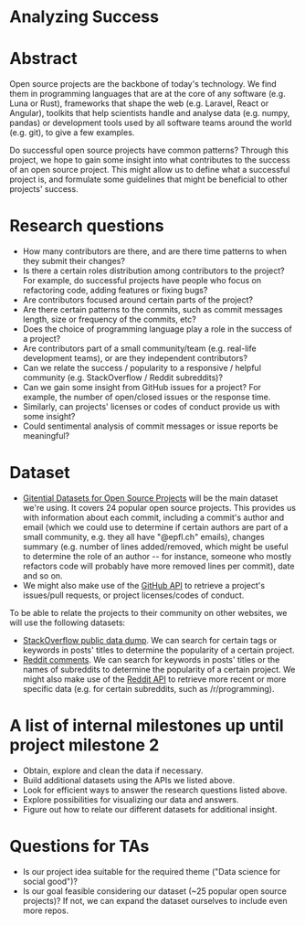 # Analyzing Success

# Abstract
Open source projects are the backbone of today's technology. We find them in
programming languages that are at the core of any software (e.g. Luna or Rust),
frameworks that shape the web (e.g. Laravel, React or Angular), toolkits that
help scientists handle and analyse data (e.g. numpy, pandas) or development
tools used by all software teams around the world (e.g. git), to give a few
examples.

Do successful open source projects have common patterns? Through this project,
we hope to gain some insight into what contributes to the success of an open
source project. This might allow us to define what a successful project is,
and formulate some guidelines that might be beneficial to other projects'
success.

# Research questions
- How many contributors are there, and are there time patterns to when they
  submit their changes?
- Is there a certain roles distribution among contributors to the project?
  For example, do successful projects have people who focus on refactoring
  code, adding features or fixing bugs?
- Are contributors focused around certain parts of the project?
- Are there certain patterns to the commits, such as commit messages length,
  size or frequency of the commits, etc?
- Does the choice of programming language play a role in the success of a
  project?
- Are contributors part of a small community/team (e.g. real-life development
  teams), or are they independent contributors?
- Can we relate the success / popularity to a responsive / helpful community
  (e.g. StackOverflow / Reddit subreddits)?
- Can we gain some insight from GitHub issues for a project? For example,
  the number of open/closed issues or the response time.
- Similarly, can projects' licenses or codes of conduct provide us with some
  insight?
- Could sentimental analysis of commit messages or issue reports be meaningful?

# Dataset
- [Gitential Datasets for Open Source
  Projects](https://github.com/gitential/datasets) will be the main dataset
  we're using. It covers 24 popular open source projects. This provides us with
  information about each commit, including a commit's author and email (which
  we could use to determine if certain authors are part of a small community,
  e.g. they all have "@epfl.ch" emails), changes summary (e.g. number of lines
  added/removed, which might be useful to determine the role of an author --
  for instance, someone who mostly refactors code will probably have more
  removed lines per commit), date and so on.
- We might also make use of the [GitHub API](https://developer.github.com/v3/)
  to retrieve a project's issues/pull requests, or project licenses/codes of
  conduct.

To be able to relate the projects to their community on other websites, we will
use the following datasets:
- [StackOverflow public data dump](https://meta.stackexchange.com/questions/2677/database-schema-documentation-for-the-public-data-dump-and-sede).
  We can search for certain tags or keywords in posts' titles to determine the popularity of a certain project.
- [Reddit comments](http://academictorrents.com/details/85a5bd50e4c365f8df70240ffd4ecc7dec59912b).
  We can search for keywords in posts' titles or the names of subreddits to
  determine the popularity of a certain project.
  We might also make use of the [Reddit API](https://www.reddit.com/dev/api/)
  to retrieve more recent or more specific data (e.g. for certain subreddits,
  such as /r/programming).

# A list of internal milestones up until project milestone 2
- Obtain, explore and clean the data if necessary.
- Build additional datasets using the APIs we listed above.
- Look for efficient ways to answer the research questions listed above.
- Explore possibilities for visualizing our data and answers.
- Figure out how to relate our different datasets for additional insight.

# Questions for TAs
- Is our project idea suitable for the required theme ("Data science for social
  good")?
- Is our goal feasible considering our dataset (~25 popular open source
  projects)? If not, we can expand the dataset ourselves to include even more
  repos.
